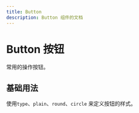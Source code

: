 ```yaml
---
title: Button
description: Button 组件的文档
---
```


# Button 按钮
常用的操作按钮。

## 基础用法
使用`type`、`plain`、`round`、`circle` 来定义按钮的样式。

<preview path="../demo/Button/basic.vue" title="基础用法" description="Button 组件的基础用法"></preview>